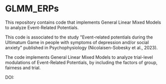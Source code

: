 # GLMM_ERPs

This repository contains code that implements General Linear Mixed Models to analyze Event-Related Potentials.

This code is associated to the study "Event-related potentials during the Ultimatum Game in people with symptoms of depression and/or social anxiety" published in Psychophysiology (Nicolaisen-Sobesky et al., 2023).

The code implements General Linear Mixed Models to analyze trial-level modulations of Event-Related Potentials, by including the factors of group, fairness and trial.

DOI:
